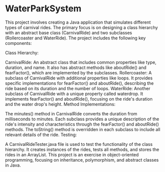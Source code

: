 # WaterParkSystem
This project involves creating a Java application that simulates different types of carnival rides. The primary focus is on designing a class hierarchy with an abstract base class (CarnivalRide) and two subclasses (Rollercoaster and WaterRide). The project includes the following key components:

Class Hierarchy:

CarnivalRide: An abstract class that includes common properties like type, duration, and name. It also has abstract methods like aboutRide() and fearFactor(), which are implemented by the subclasses.
Rollercoaster: A subclass of CarnivalRide with additional properties like loops. It provides specific implementations for fearFactor() and aboutRide(), describing the ride based on its duration and the number of loops.
WaterRide: Another subclass of CarnivalRide with a unique property called waterdrop. It implements fearFactor() and aboutRide(), focusing on the ride's duration and the water drop's height.
Method Implementations:

The minutes() method in CarnivalRide converts the duration from milliseconds to minutes.
Each subclass provides a unique description of the ride's intensity and characteristics through the fearFactor() and aboutRide() methods.
The toString() method is overridden in each subclass to include all relevant details of the ride.
Testing:

A CarnivalRideTester.java file is used to test the functionality of the class hierarchy. It creates instances of the rides, tests all methods, and stores the rides in an ArrayList.
This project is an exercise in object-oriented programming, focusing on inheritance, polymorphism, and abstract classes in Java.
